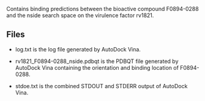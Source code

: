 Contains binding predictions between the bioactive compound F0894-0288 and the nside search space on the virulence factor rv1821.

## Files

- log.txt is the log file generated by AutoDock Vina.

- rv1821_F0894-0288_nside.pdbqt is the PDBQT file generated by AutoDock Vina containing the orientation and binding location of F0894-0288.

- stdoe.txt is the combined STDOUT and STDERR output of AutoDock Vina.

